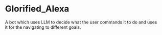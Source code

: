 # Glorified_Alexa
A bot which uses LLM to decide what the user commands it to do and uses it for the navigating to different goals.
